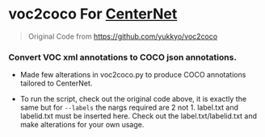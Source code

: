 # voc2coco For [CenterNet](https://github.com/Duankaiwen/CenterNet)

> Original Code from https://github.com/yukkyo/voc2coco
 
### Convert VOC xml annotations to COCO json annotations. 

- Made few alterations in voc2coco.py to produce COCO annotations tailored to CenterNet. 

- To run the script, check out the original code above, it is exactly the same but for ```--labels``` the nargs required are 2 not 1. label.txt and labelid.txt must be inserted here. Check out the label.txt/labelid.txt and make alterations for your own usage. 
